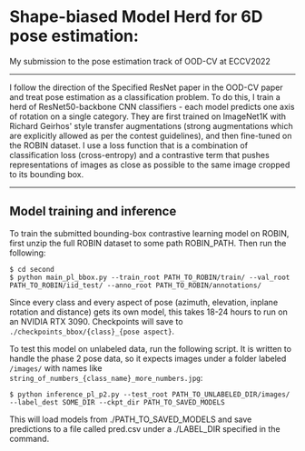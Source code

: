 # Shape-biased Model Herd for 6D pose estimation:
My submission to the pose estimation track of OOD-CV at ECCV2022

---

I follow the direction of the Specified ResNet paper in the OOD-CV paper and treat pose estimation as a classification problem. To do this, I train a herd of ResNet50-backbone CNN classifiers - each model predicts one axis of rotation on a single category. They are first trained on ImageNet1K with Richard Geirhos' style transfer augmentations (strong augmentations which are explicitly allowed as per the contest guidelines), and then fine-tuned on the ROBIN dataset. I use a loss function that is a combination of classification loss (cross-entropy) and a contrastive term that pushes representations of images as close as possible to the same image cropped to its bounding box.

---

## Model training and inference

To train the submitted bounding-box contrastive learning model on ROBIN, first unzip the full ROBIN dataset to some path ROBIN_PATH. Then run the following:

```
$ cd second
$ python main_pl_bbox.py --train_root PATH_TO_ROBIN/train/ --val_root PATH_TO_ROBIN/iid_test/ --anno_root PATH_TO_ROBIN/annotations/
```

Since every class and every aspect of pose (azimuth, elevation, inplane rotation and distance) gets its own model, this takes 18-24 hours to run on an NVIDIA RTX 3090. Checkpoints will save to `./checkpoints_bbox/{class}_{pose aspect}`. 

To test this model on unlabeled data, run the following script. It is written to handle the phase 2 pose data, so it expects images under a folder labeled `/images/` with names like `string_of_numbers_{class_name}_more_numbers.jpg`:

```
$ python inference_pl_p2.py --test_root PATH_TO_UNLABELED_DIR/images/ --label_dest SOME_DIR --ckpt_dir PATH_TO_SAVED_MODELS
```

This will load models from ./PATH_TO_SAVED_MODELS and save predictions to a file called pred.csv under a ./LABEL_DIR specified in the command.


